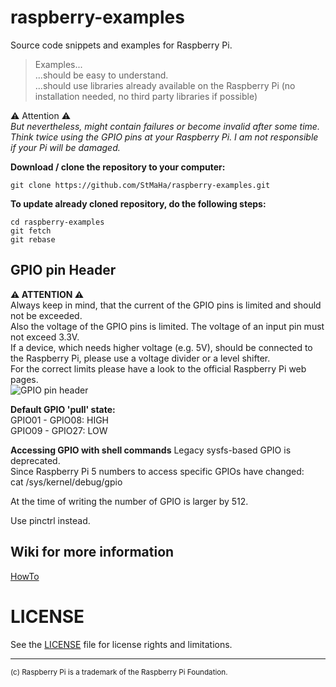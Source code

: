 # raspberry-examples

Source code snippets and examples for Raspberry Pi.  
> Examples...  
> ...should be easy to understand.  
> ...should use libraries already available on the Raspberry Pi (no installation needed, no third party libraries if possible)  

:warning: Attention :warning:  
_But nevertheless, might contain failures or become invalid after some time._  
_Think twice using the GPIO pins at your Raspberry Pi. I am not responsible if your Pi will be damaged._

**Download / clone the repository to your computer:**
```
git clone https://github.com/StMaHa/raspberry-examples.git
```
**To update already cloned repository, do the following steps:**
```
cd raspberry-examples
git fetch
git rebase
````
## GPIO pin Header
**:warning: ATTENTION :warning:**  
Always keep in mind, that the current of the GPIO pins is limited and should not be exceeded.  
Also the voltage of the GPIO pins is limited. The voltage of an input pin must not exceed 3.3V.  
If a device, which needs higher voltage (e.g. 5V), should be connected to the Raspberry Pi, please use a voltage divider or a level shifter.  
For the correct limits please have a look to the official Raspberry Pi web pages.  
![GPIO pin header](https://github.com/StMa-Ha/raspberry-examples/blob/master/GPIO.jpg)

**Default GPIO 'pull' state:**  
GPIO01 - GPIO08: HIGH  
GPIO09 - GPIO27: LOW  

**Accessing GPIO with shell commands**
Legacy sysfs-based GPIO is deprecated.  
Since Raspberry Pi 5 numbers to access specific GPIOs have changed:  
cat /sys/kernel/debug/gpio  
  
At the time of writing the number of GPIO is larger by 512.  
  
Use pinctrl instead.    

## Wiki for more information
[HowTo](https://github.com/StMaHa/raspberry-setup/wiki)

# LICENSE

See the [LICENSE](LICENSE.md) file for license rights and limitations.

----
<sup>(c) Raspberry Pi is a trademark of the Raspberry Pi Foundation.</sup>
